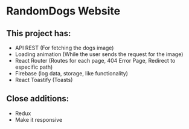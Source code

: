 # RandomDogs Website

## This project has:

- API REST (For fetching the dogs image)
- Loading animation (While the user sends the request for the image)
- React Router (Routes for each page, 404 Error Page, Redirect to especific path)
- Firebase (log data, storage, like functionality)
- React Toastify (Toasts)

## Close additions:

- Redux 
- Make it responsive





